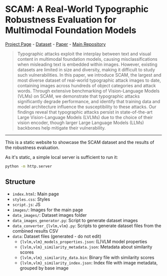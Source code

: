 # SCAM: A Real-World Typographic Robustness Evaluation for Multimodal Foundation Models

[Project Page](https://bliss-e-v.github.io/SCAM-project-page) - [Dataset](https://huggingface.co/datasets/BLISS-e-V/SCAM) - [Paper](https://arxiv.org/abs/2504.04893) - [Main Repository](https://github.com/Bliss-e-V/SCAM)

> Typographic attacks exploit the interplay between text and visual content in multimodal foundation models, causing misclassifications when misleading text is embedded within images. However, existing datasets are limited in size and diversity, making it difficult to study such vulnerabilities. In this paper, we introduce SCAM, the largest and most diverse dataset of real-world typographic attack images to date, containing images across hundreds of object categories and attack words.
> Through extensive benchmarking of Vision-Language Models (VLMs) on SCAM, we demonstrate that typographic attacks significantly degrade performance, and identify that training data and model architecture influence the susceptibility to these attacks. Our findings reveal that typographic attacks persist in state-of-the-art Large Vision-Language Models (LVLMs) due to the choice of their vision encoder, though larger Large Language Models (LLMs) backbones help mitigate their vulnerability.

---

This is a static website to showcase the SCAM dataset and the results of the robustness evaluation.

As it's static, a simple local server is sufficient to run it:

```bash
python -m http.server
```


## Structure

* `index.html`: Main page
* `styles.css`: Styles
* `script.js`: JS
* `images/`: Images for the main page
* `data_images/`: Dataset images folder
* `data_images_generator.py`: Script to generate dataset images
* `data_converter_{lvlm,vlm}.py`: Scripts to generate dataset files from the combined results CSV
* `data`: Dataset files (generated - do not edit)
    * `{lvlm,vlm}_models_properties.json`: (L)VLM model properties
    * `{lvlm,vlm}_similarity_metadata.json`: Metadata about similarity scores
    * `{lvlm,vlm}_similarity_data.bin`: Binary file with similarity scores
    * `{lvlm,vlm}_similarity_index.json`: Index file with image metadata, grouped by base image
